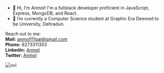 - 👋 Hi, I’m Anmol! I'm a fullstack developer proficient in JavaScript, Express, MongoDB, and React.  
- 🌱 I’m currently a Computer Science student at Graphic Era Deemed to be University, Dehradun.  

Reach out to me:  
**Mail:** anmol111pal@gmail.com  
**Phone:** 8273311353  
**Linkedin:** [Anmol](https://www.linkedin.com/in/anmol-pal/)  
**Twitter:** [Anmol](https://twitter.com/anmol111pal)  


<img src="https://github-readme-stats.vercel.app/api/top-langs?username=anmol111pal&show_icons=true&locale=en&layout=compact&theme=chartreuse-dark" alt="ovi" />  